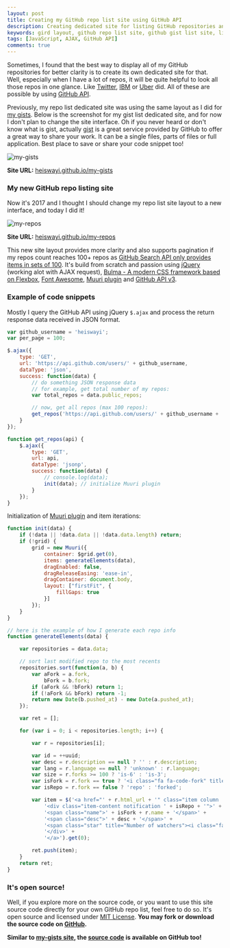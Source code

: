 ```yaml
---
layout: post
title: Creating my GitHub repo list site using GitHub API
description: Creating dedicated site for listing GitHub repositories and gists for better clarity especially where there are a lot of repos/gists.
keywords: gird layout, github repo list site, github gist list site, listing site, github api v3, jquery ajax, muuri plugin
tags: [JavaScript, AJAX, GitHub API]
comments: true
---
```


Sometimes, I found that the best way to display all of my GitHub repositories for better clarity is to create its own dedicated site for that. Well, especially when I have a lot of repos, it will be quite helpful to look all those repos in one glance. Like [Twitter](https://twitter.github.io/), [IBM](https://ibm.github.io/) or [Uber](https://uber.github.io/) did. All of these are possible by using [GitHub API](https://developer.github.com/v3/).

Previously, my repo list dedicated site was using the same layout as I did for [my gists](http://heiswayi.github.io/my-gists/). Below is the screenshot for my gist list dedicated site, and for now I don't plan to change the site interface. Oh if you never heard or don't know what is gist, actually [gist](https://help.github.com/articles/about-gists/) is a great service provided by GitHub to offer a great way to share your work. It can be a single files, parts of files or full application. Best place to save or share your code snippet too!

![my-gists](http://i.imgur.com/5OpkLPM.png)

**Site URL:** [heiswayi.github.io/my-gists](http://heiswayi.github.io/my-gists/)

### My new GitHub repo listing site

Now it's 2017 and I thought I should change my repo list site layout to a new interface, and today I did it!

![my-repos](http://i.imgur.com/KYNh11h.png)

**Site URL:** [heiswayi.github.io/my-repos](http://heiswayi.github.io/my-repos/)

This new site layout provides more clarity and also supports pagination if my repos count reaches 100+ repos as [GitHub Search API only provides items in sets of 100](https://developer.github.com/guides/traversing-with-pagination/). It's build from scratch and passion using [jQuery](https://jquery.com/) (working alot with AJAX request), [Bulma - A modern CSS framework based on Flexbox](http://bulma.io/), [Font Awesome](http://fontawesome.io/), [Muuri plugin](https://haltu.github.io/muuri/) and [GitHub API v3](https://developer.github.com/v3/).

### Example of code snippets

Mostly I query the GitHub API using jQuery `$.ajax` and process the return response data received in JSON format.

```js
var github_username = 'heiswayi';
var per_page = 100;

$.ajax({
    type: 'GET',
    url: 'https://api.github.com/users/' + github_username,
    dataType: 'json',
    success: function(data) {
        // do something JSON response data
        // for example, get total number of my repos:
        var total_repos = data.public_repos;

        // now, get all repos (max 100 repos):
        get_repos('https://api.github.com/users/' + github_username + '/repos?&per_page=' + per_page);
    }
});

function get_repos(api) {
    $.ajax({
        type: 'GET',
        url: api,
        dataType: 'jsonp',
        success: function(data) {
            // console.log(data);
            init(data); // initialize Muuri plugin
        }
    });
}
```

Initialization of [Muuri plugin](https://haltu.github.io/muuri/) and item iterations:

```js
function init(data) {
    if (!data || !data.data || !data.data.length) return;
    if (!grid) {
        grid = new Muuri({
            container: $grid.get(0),
            items: generateElements(data),
            dragEnabled: false,
            dragReleaseEasing: 'ease-in',
            dragContainer: document.body,
            layout: ["firstFit", {
                fillGaps: true
            }]
        });
    }
}

// here is the example of how I generate each repo info
function generateElements(data) {

    var repositories = data.data;

    // sort last modified repo to the most recents
    repositories.sort(function(a, b) {
        var aFork = a.fork,
            bFork = b.fork;
        if (aFork && !bFork) return 1;
        if (!aFork && bFork) return -1;
        return new Date(b.pushed_at) - new Date(a.pushed_at);
    });

    var ret = [];

    for (var i = 0; i < repositories.length; i++) {

        var r = repositories[i];

        var id = ++uuid;
        var desc = r.description == null ? '' : r.description;
        var lang = r.language == null ? 'unknown' : r.language;
        var size = r.forks >= 100 ? 'is-6' : 'is-3';
        var isFork = r.fork == true ? '<i class="fa fa-code-fork" title="Forked repository"></i> ' : '<i class="fa fa-github-alt" aria-hidden="true"></i> ';
        var isRepo = r.fork == false ? 'repo' : 'forked';

        var item = $('<a href="' + r.html_url + '" class="item column ' + size + '" title="Click to go to repository on GitHub...">' +
            '<div class="item-content notification ' + isRepo + '">' +
            '<span class="name">' + isFork + r.name + '</span>' +
            '<span class="desc">' + desc + '</span>' +
            '<span class="star" title="Number of watchers"><i class="fa fa-star" aria-hidden="true"></i> ' + r.watchers + '</span><span class="spacing-20"></span><span class="fork" title="Number of forks"><i class="fa fa-code-fork" aria-hidden="true"></i> ' + r.forks + '</span><span class="spacing-20"></span><span class="language" title="Major programming language"><i class="fa fa-code" aria-hidden="true"></i> ' + lang + '</span>' +
            '</div>' +
            '</a>').get(0);

        ret.push(item);
    }
    return ret;
}
```

### It's open source!

Well, if you explore more on the source code, or you want to use this site source code directly for your own GitHub repo list, feel free to do so. It's open source and licensed under [MIT License](http://heiswayi.github.io/mit-license). **You may fork or download the source code on [GitHub](https://github.com/heiswayi/my-repos).**

**Similar to [my-gists site](http://heiswayi.github.io/my-gists), the [source code](https://github.com/heiswayi/my-gists) is available on GitHub too!**
